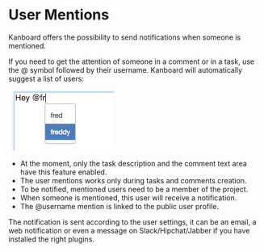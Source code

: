 User Mentions
=============

Kanboard offers the possibility to send notifications when someone is mentioned.

If you need to get the attention of someone in a comment or in a task, use the @ symbol followed by their username.
Kanboard will automatically suggest a list of users:

![User Mention](screenshots/mention-autocomplete.png)

- At the moment, only the task description and the comment text area have this feature enabled.
- The user mentions works only during tasks and comments creation.
- To be notified, mentioned users need to be a member of the project.
- When someone is mentioned, this user will receive a notification.
- The @username mention is linked to the public user profile.

The notification is sent according to the user settings, it can be an email, a web notification or even a message on Slack/Hipchat/Jabber if you have installed the right plugins.
